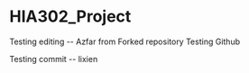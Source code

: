 # HIA302_Project

Testing editing -- Azfar from Forked repository
Testing Github 


Testing commit -- lixien
